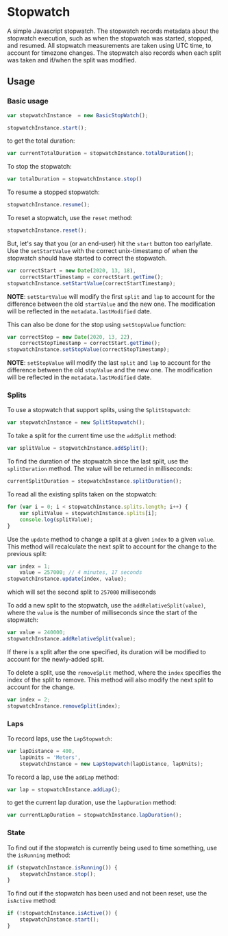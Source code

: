 # Stopwatch
A simple Javascript stopwatch.
The stopwatch records metadata about the stopwatch execution, such as when the stopwatch was started, stopped, and resumed.  All stopwatch measurements are taken using UTC time, to account for timezone changes.  The stopwatch also records when each split was taken and if/when the split was modified.


## Usage

### Basic usage
```javascript
var stopwatchInstance  = new BasicStopWatch();

stopwatchInstance.start();
```

to get the total duration:
```javascript
var currentTotalDuration = stopwatchInstance.totalDuration();
```

To stop the stopwatch:
```javascript
var totalDuration = stopwatchInstance.stop()
```

To resume a stopped stopwatch:
```javascript
stopwatchInstance.resume();
```

To reset a stopwatch, use the `reset` method:
```javascript
stopwatchInstance.reset();
```

But, let's say that you (or an end-user) hit the `start` button too early/late.  Use the `setStartValue` with the correct unix-timestamp of when the stopwatch should have started to correct the stopwatch.
```javascript
var correctStart = new Date(2020, 13, 18),
    correctStartTimestamp = correctStart.getTime();
stopwatchInstance.setStartValue(correctStartTimestamp);
```
**NOTE**:  `setStartValue` will modify the first `split` and `lap` to account for the difference between the old `startValue` and the new one.  The modification will be reflected in the `metadata.lastModified` date.

This can also be done for the stop using `setStopValue` function:
```javascript
var correctStop = new Date(2020, 13, 22),
    correctStopTimestamp = correctStart.getTime();
stopwatchInstance.setStopValue(correctStopTimestamp);
```

**NOTE**:  `setStopValue` will modify the last `split` and `lap` to account for the difference between the old `stopValue` and the new one.  The modification will be reflected in the `metadata.lastModified` date.

### Splits
To use a stopwatch that support splits, using the `SplitStopwatch`:
```javascript
var stopwatchInstance = new SplitStopwatch();
```

To take a split for the current time use the `addSplit` method:
```javascript
var splitValue = stopwatchInstance.addSplit();
```

To find the duration of the stopwatch since the last split, use the `splitDuration` method.  The value will be returned in milliseconds:
```javascript
currentSplitDuration = stopwatchInstance.splitDuration();
```

To read all the existing splits taken on the stopwatch:
```javascript
for (var i = 0; i < stopwatchInstance.splits.length; i++) {
    var splitValue = stopwatchInstance.splits[i];
    console.log(splitValue);
}
```

Use the `update` method to change a split at a given `index` to a given `value`.  This method will recalculate the next split to account for the change to the previous split:
```javascript
var index = 1;
    value = 257000; // 4 minutes, 17 seconds
stopwatchInstance.update(index, value);
```
which will set the second split to `257000` milliseconds

To add a new split to the stopwatch, use the `addRelativeSplit(value)`, where the `value` is the number of milliseconds since the start of the stopwatch:
```javascript
var value = 240000;
stopwatchInstance.addRelativeSplit(value);
```
If there is a split after the one specified, its duration will be modified to account for the newly-added split.

To delete a split, use the `removeSplit` method, where the `index` specifies the index of the split to remove.  This method will also modify the next split to account for the change.

```javascript
var index = 2;
stopwatchInstance.removeSplit(index);
```

### Laps
To record laps, use the `LapStopwatch`:
```javascript
var lapDistance = 400,
    lapUnits = 'Meters',
    stopwatchInstance = new LapStopwatch(lapDistance, lapUnits);
```

To record a lap, use the `addLap` method:
```javascript
var lap = stopwatchInstance.addLap();
```

to get the current lap duration, use the `lapDuration` method:
```javascript
var currentLapDuration = stopwatchInstance.lapDuration();
```

### State
To find out if the stopwatch is currently being used to time something, use the `isRunning` method:
```javascript
if (stopwatchInstance.isRunning()) {
    stopwatchInstance.stop();
}
```


To find out if the stopwatch has been used and not been reset, use the `isActive` method:
```javascript
if (!stopwatchInstance.isActive()) {
    stopwatchInstance.start();
}
```
